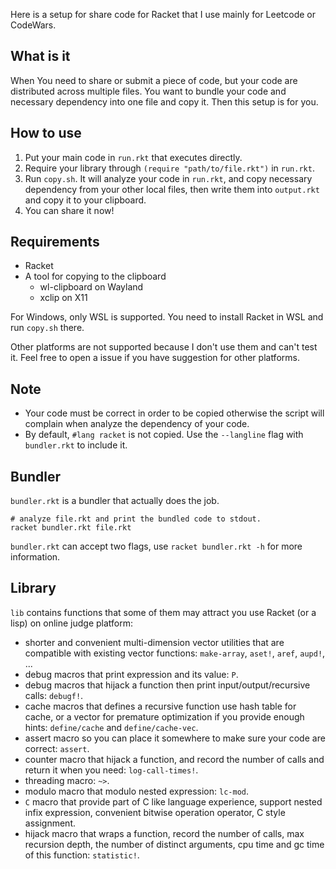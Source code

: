 Here is a setup for share code for Racket that I use mainly for Leetcode or CodeWars.

## What is it

When You need to share or submit a piece of code, but your code are distributed across multiple files. You want to bundle your code and necessary dependency into one file and copy it. Then this setup is for you.

## How to use

1. Put your main code in `run.rkt` that executes directly.
2. Require your library through `(require "path/to/file.rkt")` in `run.rkt`.
3. Run `copy.sh`. It will analyze your code in `run.rkt`, and copy necessary dependency from your other local files, then write them into `output.rkt` and copy it to your clipboard.
4. You can share it now!

## Requirements

- Racket
- A tool for copying to the clipboard
  - wl-clipboard on Wayland
  - xclip on X11

For Windows, only WSL is supported. You need to install Racket in WSL and run `copy.sh` there.

Other platforms are not supported because I don't use them and can't test it. Feel free to open a issue if you have suggestion for other platforms.

## Note

- Your code must be correct in order to be copied otherwise the script will complain when analyze the dependency of your code.
- By default, `#lang racket` is not copied. Use the `--langline` flag with `bundler.rkt` to include it.

## Bundler

`bundler.rkt` is a bundler that actually does the job.

```shell
# analyze file.rkt and print the bundled code to stdout.
racket bundler.rkt file.rkt
```

`bundler.rkt` can accept two flags, use `racket bundler.rkt -h` for more information.

## Library

`lib` contains functions that some of them may attract you use Racket (or a lisp) on online judge platform:

- shorter and convenient multi-dimension vector utilities that are compatible with existing vector functions: `make-array`, `aset!`, `aref`, `aupd!`, ...
- debug macros that print expression and its value: `P`.
- debug macros that hijack a function then print input/output/recursive calls: `debugf!`.
- cache macros that defines a recursive function use hash table for cache, or a vector for premature optimization if you provide enough hints: `define/cache` and `define/cache-vec`.
- assert macro so you can place it somewhere to make sure your code are correct: `assert`.
- counter macro that hijack a function, and record the number of calls and return it when you need: `log-call-times!`.
- threading macro: `~>`.
- modulo macro that modulo nested expression: `lc-mod`.
- `C` macro that provide part of C like language experience, support nested infix expression, convenient bitwise operation operator, C style assignment.
- hijack macro that wraps a function, record the number of calls, max recursion depth, the number of distinct arguments, cpu time and gc time of this function: `statistic!`.
